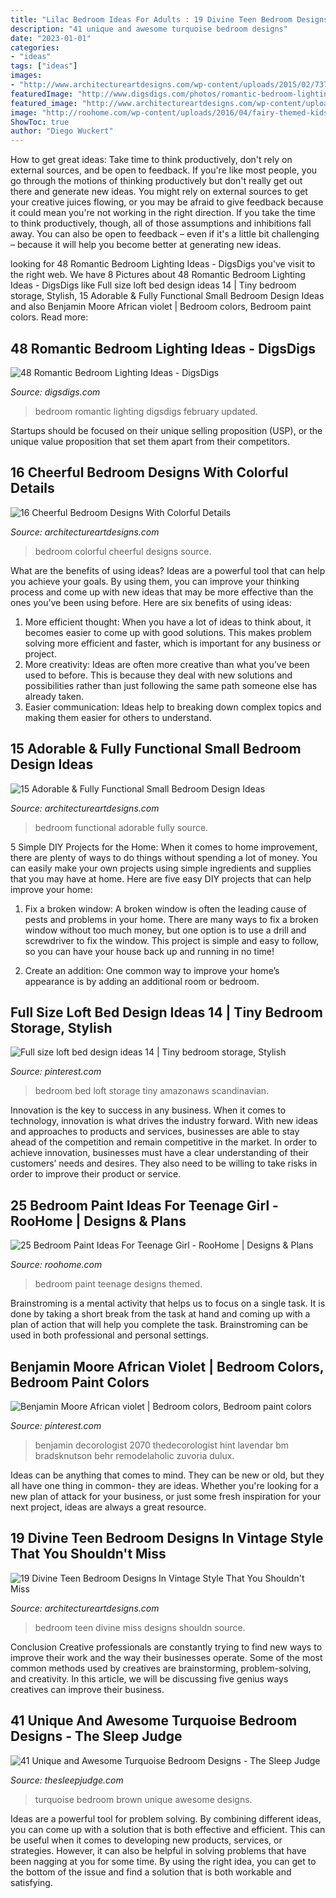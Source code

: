 ```yaml
---
title: "Lilac Bedroom Ideas For Adults : 19 Divine Teen Bedroom Designs In Vintage Style That You Shouldn&#039;t Miss"
description: "41 unique and awesome turquoise bedroom designs"
date: "2023-01-01"
categories:
- "ideas"
tags: ["ideas"]
images:
- "http://www.architectureartdesigns.com/wp-content/uploads/2015/02/737-630x452.jpg"
featuredImage: "http://www.digsdigs.com/photos/romantic-bedroom-lighting-ideas-42-554x362.jpg"
featured_image: "http://www.architectureartdesigns.com/wp-content/uploads/2015/02/737-630x452.jpg"
image: "http://roohome.com/wp-content/uploads/2016/04/fairy-themed-kids-room-wall.jpg"
ShowToc: true
author: "Diego Wuckert"
---
```



How to get great ideas: Take time to think productively, don't rely on external sources, and be open to feedback.
If you're like most people, you go through the motions of thinking productively but don't really get out there and generate new ideas. You might rely on external sources to get your creative juices flowing, or you may be afraid to give feedback because it could mean you're not working in the right direction. If you take the time to think productively, though, all of those assumptions and inhibitions fall away. You can also be open to feedback – even if it's a little bit challenging – because it will help you become better at generating new ideas.

	

		
looking for 48 Romantic Bedroom Lighting Ideas - DigsDigs you've visit to the right web. We have 8 Pictures about 48 Romantic Bedroom Lighting Ideas - DigsDigs like Full size loft bed design ideas 14 | Tiny bedroom storage, Stylish, 15 Adorable &amp; Fully Functional Small Bedroom Design Ideas and also Benjamin Moore African violet | Bedroom colors, Bedroom paint colors. Read more:
		
    
## 48 Romantic Bedroom Lighting Ideas - DigsDigs

<img loading=lazy src="http://www.digsdigs.com/photos/romantic-bedroom-lighting-ideas-42-554x362.jpg" onerror="this.onerror=null;this.src='https://tse4.mm.bing.net/th?id=OIP.MFn7CxchdTQxc71zCHNsUQHaE1&amp;pid=15.1';" alt="48 Romantic Bedroom Lighting Ideas - DigsDigs">

_Source: digsdigs.com_

>bedroom romantic lighting digsdigs february updated. 

	

Startups should be focused on their unique selling proposition (USP), or the unique value proposition that set them apart from their competitors.

    
## 16 Cheerful Bedroom Designs With Colorful Details

<img loading=lazy src="http://www.architectureartdesigns.com/wp-content/uploads/2016/10/5-13.jpg" onerror="this.onerror=null;this.src='https://tse1.mm.bing.net/th?id=OIP.g3l1MiE5ENnhrZo3MDqznQHaIh&amp;pid=15.1';" alt="16 Cheerful Bedroom Designs With Colorful Details">

_Source: architectureartdesigns.com_

>bedroom colorful cheerful designs source. 

	

What are the benefits of using ideas?
Ideas are a powerful tool that can help you achieve your goals. By using them, you can improve your thinking process and come up with new ideas that may be more effective than the ones you’ve been using before. Here are six benefits of using ideas: 
1. More efficient thought: When you have a lot of ideas to think about, it becomes easier to come up with good solutions. This makes problem solving more efficient and faster, which is important for any business or project. 
2. More creativity: Ideas are often more creative than what you’ve been used to before. This is because they deal with new solutions and possibilities rather than just following the same path someone else has already taken. 
3. Easier communication: Ideas help to breaking down complex topics and making them easier for others to understand.

    
## 15 Adorable &amp; Fully Functional Small Bedroom Design Ideas

<img loading=lazy src="http://www.architectureartdesigns.com/wp-content/uploads/2015/02/737-630x452.jpg" onerror="this.onerror=null;this.src='https://tse3.mm.bing.net/th?id=OIP.TKd-T_XRQB7qN5Ga5MkVuQHaFU&amp;pid=15.1';" alt="15 Adorable &amp; Fully Functional Small Bedroom Design Ideas">

_Source: architectureartdesigns.com_

>bedroom functional adorable fully source. 

	

5 Simple DIY Projects for the Home:
When it comes to home improvement, there are plenty of ways to do things without spending a lot of money. You can easily make your own projects using simple ingredients and supplies that you may have at home. Here are five easy DIY projects that can help improve your home: 
1. Fix a broken window: A broken window is often the leading cause of pests and problems in your home. There are many ways to fix a broken window without too much money, but one option is to use a drill and screwdriver to fix the window. This project is simple and easy to follow, so you can have your house back up and running in no time!

2. Create an addition: One common way to improve your home’s appearance is by adding an additional room or bedroom.

    
## Full Size Loft Bed Design Ideas 14 | Tiny Bedroom Storage, Stylish

<img loading=lazy src="https://i.pinimg.com/736x/b5/b9/48/b5b94879774280075f51d248b9b830e8.jpg" onerror="this.onerror=null;this.src='https://tse1.mm.bing.net/th?id=OIP.zwTWnPanHI43O6mi7Nca8wHaMB&amp;pid=15.1';" alt="Full size loft bed design ideas 14 | Tiny bedroom storage, Stylish">

_Source: pinterest.com_

>bedroom bed loft storage tiny amazonaws scandinavian. 

	

Innovation is the key to success in any business. When it comes to technology, innovation is what drives the industry forward. With new ideas and approaches to products and services, businesses are able to stay ahead of the competition and remain competitive in the market. In order to achieve innovation, businesses must have a clear understanding of their customers’ needs and desires. They also need to be willing to take risks in order to improve their product or service.

    
## 25 Bedroom Paint Ideas For Teenage Girl - RooHome | Designs &amp; Plans

<img loading=lazy src="http://roohome.com/wp-content/uploads/2016/04/fairy-themed-kids-room-wall.jpg" onerror="this.onerror=null;this.src='https://tse2.mm.bing.net/th?id=OIP.p0GHxYlQI_ijgWAEUD9iHAHaE8&amp;pid=15.1';" alt="25 Bedroom Paint Ideas For Teenage Girl - RooHome | Designs &amp; Plans">

_Source: roohome.com_

>bedroom paint teenage designs themed. 

	

Brainstroming is a mental activity that helps us to focus on a single task. It is done by taking a short break from the task at hand and coming up with a plan of action that will help you complete the task. Brainstroming can be used in both professional and personal settings.

    
## Benjamin Moore African Violet | Bedroom Colors, Bedroom Paint Colors

<img loading=lazy src="https://i.pinimg.com/736x/de/d4/86/ded48655276f9f04c4469566076ab95f.jpg" onerror="this.onerror=null;this.src='https://tse3.mm.bing.net/th?id=OIP.dGQxZIEyfnORF-wj2j7DSgHaLI&amp;pid=15.1';" alt="Benjamin Moore African violet | Bedroom colors, Bedroom paint colors">

_Source: pinterest.com_

>benjamin decorologist 2070 thedecorologist hint lavendar bm bradsknutson behr remodelaholic zuvoria dulux. 

	

Ideas can be anything that comes to mind. They can be new or old, but they all have one thing in common- they are ideas. Whether you're looking for a new plan of attack for your business, or just some fresh inspiration for your next project, ideas are always a great resource.

    
## 19 Divine Teen Bedroom Designs In Vintage Style That You Shouldn&#039;t Miss

<img loading=lazy src="https://www.architectureartdesigns.com/wp-content/uploads/2016/10/18-5.jpg" onerror="this.onerror=null;this.src='https://tse4.mm.bing.net/th?id=OIP.Kajn71wCsejkwvJkjxfX4gHaHa&amp;pid=15.1';" alt="19 Divine Teen Bedroom Designs In Vintage Style That You Shouldn&#039;t Miss">

_Source: architectureartdesigns.com_

>bedroom teen divine miss designs shouldn source. 

	

Conclusion
Creative professionals are constantly trying to find new ways to improve their work and the way their businesses operate. Some of the most common methods used by creatives are brainstorming, problem-solving, and creativity. In this article, we will be discussing five genius ways creatives can improve their business.

    
## 41 Unique And Awesome Turquoise Bedroom Designs - The Sleep Judge

<img loading=lazy src="https://www.thesleepjudge.com/wp-content/uploads/2017/12/Brown-Turquoise.jpg" onerror="this.onerror=null;this.src='https://tse1.mm.bing.net/th?id=OIP.d7gi4amFTxHy9VihSeVa1gHaLH&amp;pid=15.1';" alt="41 Unique and Awesome Turquoise Bedroom Designs - The Sleep Judge">

_Source: thesleepjudge.com_

>turquoise bedroom brown unique awesome designs. 

	

Ideas are a powerful tool for problem solving. By combining different ideas, you can come up with a solution that is both effective and efficient. This can be useful when it comes to developing new products, services, or strategies. However, it can also be helpful in solving problems that have been nagging at you for some time. By using the right idea, you can get to the bottom of the issue and find a solution that is both workable and satisfying.

